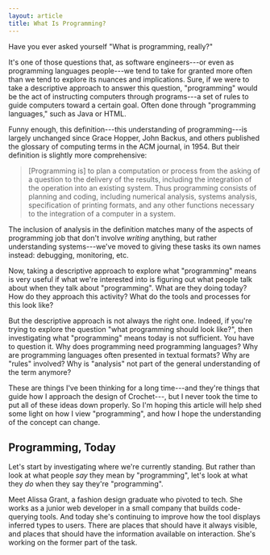```yaml
---
layout: article
title: What Is Programming?
---
```


Have you ever asked yourself "What is programming, really?"

It's one of those questions that, as software engineers---or even
as programming languages people---we tend to take for granted more
often than we tend to explore its nuances and implications.
Sure, if we were to take a descriptive approach to answer this
question, "programming" would be the act of instructing computers
through programs---a set of rules to guide computers toward
a certain goal. Often done through "programming languages," such
as Java or HTML.

Funny enough, this definition---this understanding of programming---is 
largely unchanged since Grace Hopper, John Backus, and others published
the glossary of computing terms in the ACM journal, in 1954. But their
definition is slightly more comprehensive:

> [Programming is] to plan a computation or process from the asking of a
> question to the delivery of the results, including the integration of
> the operation into an existing system. Thus programming consists of
> planning and coding, including numerical analysis, systems analysis,
> specification of printing formats, and any other functions necessary
> to the integration of a computer in a system.

The inclusion of analysis in the definition matches many of the aspects
of programming job that don't involve *writing* anything, but rather
understanding systems---we've moved to giving these tasks its own
names instead: debugging, monitoring, etc.

Now, taking a descriptive approach to explore what "programming" means
is very useful if what we're interested into is figuring out what
people talk about when they talk about "programming". What are they
doing today? How do they approach this activity? What do the tools
and processes for this look like?

But the descriptive approach is not always the right one. Indeed, if
you're trying to explore the question "what programming should look like?",
then investigating what "programming" means today is not sufficient. You
have to question it. Why does programming need programming languages?
Why are programming languages often presented in textual formats?
Why are "rules" involved? Why is "analysis" not part of the general
understanding of the term anymore?

These are things I've been thinking for a long time---and they're things
that guide how I approach the design of Crochet---, but I never took the
time to put all of these ideas down properly. So I'm hoping this article
will help shed some light on how I view "programming", and how I hope
the understanding of the concept can change.

<!--more-->


## Programming, Today

Let's start by investigating where we're currently standing. But rather
than look at what people *say* they mean by "programming", let's look
at what they *do* when they say they're "programming".

Meet Alissa Grant, a fashion design graduate who pivoted to tech. She
works as a junior web developer in a small company that builds code-querying
tools. And today she's continuing to improve how the tool displays inferred
types to users. There are places that should have it always visible, and
places that should have the information available on interaction. She's
working on the former part of the task.

